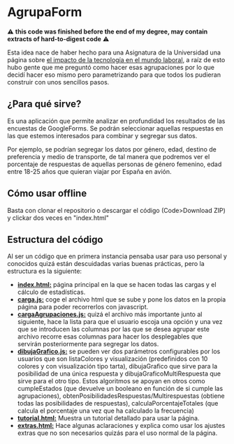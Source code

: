 # AgrupaForm
:warning: **this code was finished before the end of my degree, may contain extracts of hard-to-digest code** :warning:


Esta idea nace de haber hecho para una Asignatura de la Universidad una página sobre [el impacto de la tecnología en el mundo laboral](cuestionariotis.tk/respuestas.html), a raíz de esto hubo gente que me preguntó como hacer esas agrupaciones por lo que decidí hacer eso mismo pero parametrizando para que todos los pudieran construir con unos sencillos pasos.
## ¿Para qué sirve?
Es una aplicación que permite analizar en profundidad los resultados de las encuestas de GoogleForms. Se podrán seleccionar aquellas respuestas en las que estemos interesados para combinar y segregar sus datos.

Por ejemplo, se podrían segregar los datos por género, edad, destino de preferencia y medio de transporte, de tal manera que podremos ver el porcentaje de respuestas de aquellas personas de género femenino, edad entre 18-25 años que quieran viajar por España en avión.
## Cómo usar offline
Basta con clonar el repositorio o descargar el código (Code>Download ZIP) y clickar dos veces en "index.html"
## Estructura del código
Al ser un código que en primera instancia pensaba usar para uso personal y conocidos quizá están descuidadas varias buenas prácticas, pero la estructura es la siguiente:
- **[index.html:](https://github.com/franpb14/AgrupaForm/blob/main/index.html)** página principal en la que se hacen todas las cargas y el cálculo de estadísticas.
- **[carga.js:](https://github.com/franpb14/AgrupaForm/blob/main/carga.js)** coge el archivo html que se sube y pone los datos en la propia página para poder recorrerlos con javascript.
- **[cargaAgrupaciones.js:](https://github.com/franpb14/AgrupaForm/blob/main/cargaAgrupaciones.js)** quizá el archivo más importante junto al siguiente, hace la lista para que el usuario escoja una opción y  una vez que se introducen las columnas por las que se desea agrupar este archivo recorre esas columnas para hacer los desplegables que servirán posteriormente para segregar los datos. 
- **[dibujaGrafico.js:](https://github.com/franpb14/AgrupaForm/blob/main/dibujaGrafico.js)** se pueden ver dos parámetros configurables por los usuarios que son listaColores y visualización (predefinidos con 10 colores y con visualización tipo tarta), dibujaGrafico que sirve para la posibilidad de una única respuesta y dibujaGraficoMultiRespuesta que sirve para el otro tipo. Estos algoritmos se apoyan en otros como cumpleEstados (que devuelve un booleano en función de si cumple las agrupaciones), obtenPosibilidadesRespuestas/Multirespuestas (obtiene todas las posibilidades de respuestas), calculaPorcentajeTotales (que calcula el porcentaje una vez que ha calculado la frecuencia)
- **[tutorial.html:](https://github.com/franpb14/AgrupaForm/blob/main/tutorial.html)**  Muestra un tutorial detallado para usar la página.
- **[extras.html:](https://github.com/franpb14/AgrupaForm/blob/main/extras.html)** Hace algunas aclaraciones y explica como usar los ajustes extras que no son necesarios quizás para el uso normal de la página.
